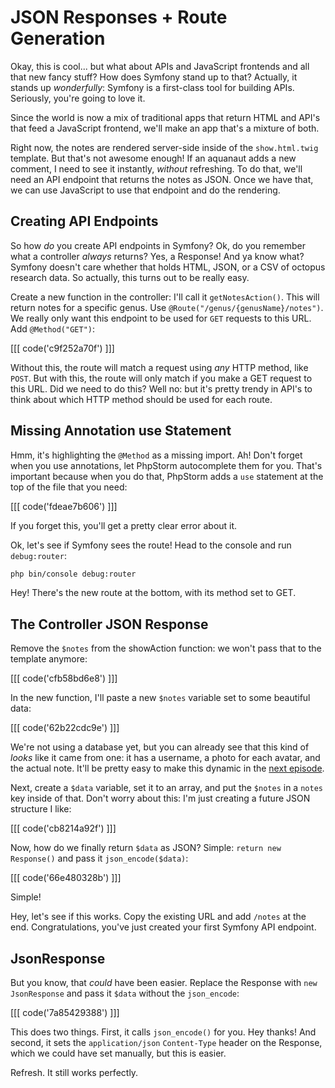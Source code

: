 # JSON Responses + Route Generation

Okay, this is cool... but what about APIs and JavaScript frontends and all that new
fancy stuff? How does Symfony stand up to that? Actually, it stands up *wonderfully*:
Symfony is a first-class tool for building APIs. Seriously, you're going to love
it.

Since the world is now a mix of traditional apps that return HTML and API's that
feed a JavaScript frontend, we'll make an app that's a mixture of both.

Right now, the notes are rendered server-side inside of the `show.html.twig` template.
But that's not awesome enough! If an aquanaut adds a new comment, I need to see it
instantly, *without* refreshing. To do that, we'll need an API endpoint that returns
the notes as JSON. Once we have that, we can use JavaScript to use that endpoint
and do the rendering.

## Creating API Endpoints

So how *do* you create API endpoints in Symfony? Ok, do you remember what a controller
*always* returns? Yes, a Response! And ya know what? Symfony doesn't care whether
that holds HTML, JSON, or a CSV of octopus research data. So actually, this turns
out to be really easy.

Create a new function in the controller: I'll call it `getNotesAction()`. This will return notes
for a specific genus. Use `@Route("/genus/{genusName}/notes")`. We really only want
this endpoint to be used for `GET` requests to this URL. Add `@Method("GET")`:

[[[ code('c9f252a70f') ]]]

Without this, the route will match a request using *any* HTTP method, like `POST`.
But with this, the route will only match if you make a GET request to this URL. Did
we need to do this? Well no: but it's pretty trendy in API's to think about which
HTTP method should be used for each route.

## Missing Annotation use Statement

Hmm, it's highlighting the `@Method` as a missing import. Ah! Don't forget when
you use annotations, let PhpStorm autocomplete them for you. That's important because
when you do that, PhpStorm adds a `use` statement at the top of the file that you
need:

[[[ code('fdeae7b606') ]]]

If you forget this, you'll get a pretty clear error about it.

Ok, let's see if Symfony sees the route! Head to the console and run `debug:router`:

```bash
php bin/console debug:router
```

Hey! There's the new route at the bottom, with its method set to GET.

## The Controller JSON Response

Remove the `$notes` from the showAction function: we won't pass that to the template
anymore:

[[[ code('cfb58bd6e8') ]]]

In the new function, I'll paste a new `$notes` variable set to some beautiful
data:

[[[ code('62b22cdc9e') ]]]

We're not using a database yet, but you can already see that this kind of *looks*
like it came from one: it has a username, a photo for each avatar, and the actual
note. It'll be pretty easy to make this dynamic in the [next episode][1].

Next, create a `$data` variable, set it to an array, and put the `$notes` in a `notes`
key inside of that. Don't worry about this: I'm just creating a future JSON structure
I like:

[[[ code('cb8214a92f') ]]]

Now, how do we finally return `$data` as JSON? Simple: `return new Response()` and
pass it `json_encode($data)`:

[[[ code('66e480328b') ]]]

Simple!

Hey, let's see if this works. Copy the existing URL and add `/notes` at the end.
Congratulations, you've just created your first Symfony API endpoint.

## JsonResponse

But you know, that *could* have been easier. Replace the Response with `new JsonResponse`
and pass it `$data` without the `json_encode`:

[[[ code('7a85429388') ]]]

This does two things. First, it
calls `json_encode()` for you. Hey thanks! And second, it sets the `application/json`
`Content-Type` header on the Response, which we could have set manually, but this
is easier.

Refresh. It still works perfectly.


[1]: http://knpuniversity.com/screencast/symfony-doctrine
